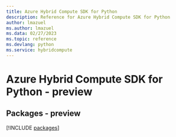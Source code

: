 ```yaml
---
title: Azure Hybrid Compute SDK for Python
description: Reference for Azure Hybrid Compute SDK for Python
author: lmazuel
ms.author: lmazuel
ms.data: 02/27/2023
ms.topic: reference
ms.devlang: python
ms.service: hybridcompute
---
```

# Azure Hybrid Compute SDK for Python - preview
## Packages - preview
[!INCLUDE [packages](hybrid-compute-index.md)]